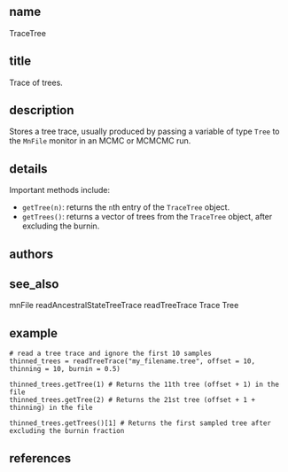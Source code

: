 ## name
TraceTree
## title
Trace of trees.
## description
Stores a tree trace, usually produced by passing a variable of type `Tree` to the `MnFile` monitor in an MCMC or MCMCMC run.
## details
Important methods include:

- `getTree(n)`: returns the `n`th entry of the `TraceTree` object.
- `getTrees()`: returns a vector of trees from the `TraceTree` object, after excluding the burnin.

## authors
## see_also
mnFile
readAncestralStateTreeTrace
readTreeTrace
Trace
Tree
## example
    # read a tree trace and ignore the first 10 samples
    thinned_trees = readTreeTrace("my_filename.tree", offset = 10, thinning = 10, burnin = 0.5)
    
    thinned_trees.getTree(1) # Returns the 11th tree (offset + 1) in the file
    thinned_trees.getTree(2) # Returns the 21st tree (offset + 1 + thinning) in the file

    thinned_trees.getTrees()[1] # Returns the first sampled tree after excluding the burnin fraction

## references
